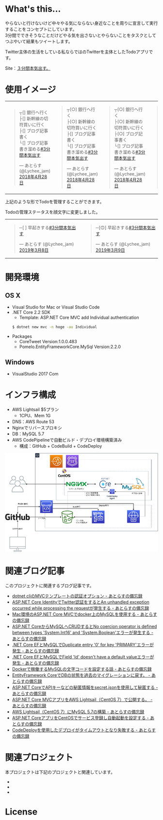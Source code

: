 # What's this...

やらないと行けないけど中々やる気にならない身近なことを周りに宣言して実行することをコンセプトにしています。  
3分間でできそうなことだけどやる気を出さないとやらないことをタスクとしてつぶやいて結果もツイートします。  

Twitter主体の生活をしている私ならではのTwitterを主体としたTodoアプリです。

Site：[３分間本気出す。](http://todo.kitigai.org)

# 使用イメージ

|||||
|-|-|-|-|
|<blockquote class="twitter-tweet" data-lang="ja"><p lang="ja" dir="ltr">┬[] 銀行へ行く<br>├[] 新幹線の切符買いに行く<br>├[] ブログ記事書く<br>└[] ブログ記事書き溜める<a href="https://twitter.com/hashtag/3%E5%88%86%E9%96%93%E6%9C%AC%E6%B0%97%E5%87%BA%E3%81%99?src=hash&amp;ref_src=twsrc%5Etfw">#3分間本気出す</a></p>&mdash; あとらす (@Lychee_jam) <a href="https://twitter.com/Lychee_jam/status/990091857798483968?ref_src=twsrc%5Etfw">2018年4月28日</a></blockquote>|<blockquote class="twitter-tweet" data-lang="ja"><p lang="ja" dir="ltr">┬[○] 銀行へ行く<br>├[○] 新幹線の切符買いに行く<br>├[] ブログ記事書く<br>└[] ブログ記事書き溜める<a href="https://twitter.com/hashtag/3%E5%88%86%E9%96%93%E6%9C%AC%E6%B0%97%E5%87%BA%E3%81%99?src=hash&amp;ref_src=twsrc%5Etfw">#3分間本気出す</a></p>&mdash; あとらす (@Lychee_jam) <a href="https://twitter.com/Lychee_jam/status/990116605307715584?ref_src=twsrc%5Etfw">2018年4月28日</a></blockquote>|<blockquote class="twitter-tweet" data-lang="ja"><p lang="ja" dir="ltr">┬[○] 銀行へ行く<br>├[○] 新幹線の切符買いに行く<br>├[○] ブログ記事書く<br>└[] ブログ記事書き溜める<a href="https://twitter.com/hashtag/3%E5%88%86%E9%96%93%E6%9C%AC%E6%B0%97%E5%87%BA%E3%81%99?src=hash&amp;ref_src=twsrc%5Etfw">#3分間本気出す</a></p>&mdash; あとらす (@Lychee_jam) <a href="https://twitter.com/Lychee_jam/status/990150908083253248?ref_src=twsrc%5Etfw">2018年4月28日</a></blockquote>|<blockquote class="twitter-tweet" data-lang="ja"><p lang="ja" dir="ltr">┬[○] 銀行へ行く<br>├[○] 新幹線の切符買いに行く<br>├[○] ブログ記事書く<br>└[×] ブログ記事書き溜める<a href="https://twitter.com/hashtag/3%E5%88%86%E9%96%93%E6%9C%AC%E6%B0%97%E5%87%BA%E3%81%99?src=hash&amp;ref_src=twsrc%5Etfw">#3分間本気出す</a></p>&mdash; あとらす (@Lychee_jam) <a href="https://twitter.com/Lychee_jam/status/990269326321074176?ref_src=twsrc%5Etfw">2018年4月28日</a></blockquote>|

上記のような形でTodoを管理することができます。

Todoの管理ステータスを顔文字に変更しました。

|||
|-|-|
|<blockquote class="twitter-tweet" data-lang="ja"><p lang="ja" dir="ltr">─[ ] 早起きする<a href="https://twitter.com/hashtag/3%E5%88%86%E9%96%93%E6%9C%AC%E6%B0%97%E5%87%BA%E3%81%99?src=hash&amp;ref_src=twsrc%5Etfw">#3分間本気出す</a></p>&mdash; あとらす (@Lychee_jam) <a href="https://twitter.com/Lychee_jam/status/1104055886798970880?ref_src=twsrc%5Etfw">2019年3月8日</a></blockquote>|<blockquote class="twitter-tweet" data-lang="ja"><p lang="ja" dir="ltr">─[🙃] 早起きする<a href="https://twitter.com/hashtag/3%E5%88%86%E9%96%93%E6%9C%AC%E6%B0%97%E5%87%BA%E3%81%99?src=hash&amp;ref_src=twsrc%5Etfw">#3分間本気出す</a></p>&mdash; あとらす (@Lychee_jam) <a href="https://twitter.com/Lychee_jam/status/1104235454168162304?ref_src=twsrc%5Etfw">2019年3月9日</a></blockquote>|

# 開発環境

## OS X

* Visual Studio for Mac or Visual Studio Code
* .NET Core 2.2 SDK
  * Template: ASP.NET Core MVC add Individual authentication
  ```sh
  $ dotnet new mvc -n hoge -au Individual
  ```
* Packages
  * CoreTweet Version:1.0.0.483
  * Pomelo.EntityFrameworkCore.MySql Version:2.2.0

## Windows

* VisualStudio 2017 Com

# インフラ構成
* AWS Lightsail $5プラン
  * 1CPU、Mem 1G
* DNS：AWS Route 53
* Nginxでリバースプロキシ
* DB：MySQL 5.7
* AWS CodePipelineで自動ビルド・デプロイ環境構築済み
  * 構成：GitHub + CodeBuild + CodeDeploy

![](images/todoapp.png)

# 関連ブログ記事
このプロジェクトに関連するブログ記事です。

* [dotnet cliのMVCテンプレートの認証オプション - あとらすの備忘録](http://kitigai.hatenablog.com/entry/2019/02/26/223534)
* [ASP.NET Core IdentityでTwitter認証をするとAn unhandled exception occurred while processing the requestが発生する - あとらすの備忘録](http://kitigai.hatenablog.com/entry/2019/02/27/003134)
* [Mac環境のASP.NET Core MVCでdocker上のMySQLを使用する - あとらすの備忘録](http://kitigai.hatenablog.com/entry/2019/03/01/005640)
* [ASP.NET CoreからMySQLへCRUDするとNo coercion operator is defined between types 'System.Int16' and 'System.Boolean'エラーが発生する - あとらすの備忘録](http://kitigai.hatenablog.com/entry/2019/03/01/030000)
* [.NET Core EFとMySQLでDuplicate entry '0' for key 'PRIMARY'エラーが発生 - あとらすの備忘録](http://kitigai.hatenablog.com/entry/2019/03/03/015358)
* [.NET Core EFとMySQLでField 'Id' doesn't have a default valueエラーが発生 - あとらすの備忘録](http://kitigai.hatenablog.com/entry/2019/03/03/025337)
* [Dockerで稼働するMySQLの文字コードを設定する話 - あとらすの備忘録](http://kitigai.hatenablog.com/entry/2019/03/03/203310)
* [EntityFramework CoreでDBの状態を過去のマイグレーションに戻す。 - あとらすの備忘録](http://kitigai.hatenablog.com/entry/2019/03/05/163622)
* [ASP\.NET CoreでAPIキーなどの秘匿情報をsecret.jsonを使用して秘匿する - あとらすの備忘録](http://kitigai.hatenablog.com/entry/2019/03/05/190813)
* [ASP\.NET Core MVCアプリをAWS Lightsail（CentOS 7）で公開する。 - あとらすの備忘録](http://kitigai.hatenablog.com/entry/2019/03/16/182112)
* [AWS Lightsail（CentOS 7）にMySQL 5.7の構築 - あとらすの備忘録](http://kitigai.hatenablog.com/entry/2019/03/16/195149)
* [ASP\.NET CoreアプリをCentOSでサービス登録し自動起動を設定する - あとらすの備忘録](http://kitigai.hatenablog.com/entry/2019/03/16/202454)
* [CodeDeployを使用したデプロイがタイムアウトとなり失敗する - あとらすの備忘録](http://kitigai.hatenablog.com/entry/2019/03/16/230208)

# 関連プロジェクト

本プロジェクトは下記のプロジェクトと関連しています。

* 
* 
* 

# License
